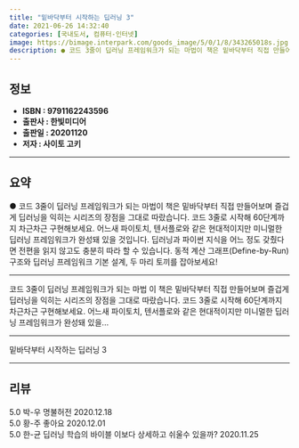 ```yaml
---
title: "밑바닥부터 시작하는 딥러닝 3"
date: 2021-06-26 14:32:40
categories: [국내도서, 컴퓨터-인터넷]
image: https://bimage.interpark.com/goods_image/5/0/1/8/343265018s.jpg
description: ● 코드 3줄이 딥러닝 프레임워크가 되는 마법이 책은 밑바닥부터 직접 만들어보며 즐겁게 딥러닝을 익히는 시리즈의 장점을 그대로 따랐습니다. 코드 3줄로 시작해 60단계까지 차근차근 구현해보세요. 어느새 파이토치, 텐서플로와 같은 현대적이지만 미니멀한 딥러닝 프레임워크가 완성돼 있을 것
---
```


## **정보**

- **ISBN : 9791162243596**
- **출판사 : 한빛미디어**
- **출판일 : 20201120**
- **저자 : 사이토 고키**

------



## **요약**

●  코드 3줄이 딥러닝 프레임워크가 되는 마법이 책은 밑바닥부터 직접 만들어보며 즐겁게 딥러닝을 익히는 시리즈의 장점을 그대로 따랐습니다. 코드 3줄로 시작해 60단계까지 차근차근 구현해보세요. 어느새 파이토치, 텐서플로와 같은 현대적이지만 미니멀한 딥러닝 프레임워크가 완성돼 있을 것입니다. 딥러닝과 파이썬 지식을 어느 정도 갖췄다면 전편을 읽지 않고도 충분히 따라 할 수 있습니다. 동적 계산 그래프(Define-by-Run) 구조와 딥러닝 프레임워크 기본 설계, 두 마리 토끼를 잡아보세요!

------

코드 3줄이 딥러닝 프레임워크가 되는 마법
이 책은 밑바닥부터 직접 만들어보며 즐겁게 딥러닝을 익히는 시리즈의 장점을 그대로 따랐습니다. 코드 3줄로 시작해 60단계까지 차근차근 구현해보세요. 어느새 파이토치, 텐서플로와 같은 현대적이지만 미니멀한 딥러닝 프레임워크가 완성돼 있을... 

------


밑바닥부터 시작하는 딥러닝 3 

------


## **리뷰** 

5.0 박-우 명불허전 2020.12.18 <br/>5.0 황-주 좋아요 2020.12.01 <br/>5.0 한-균 딥러닝 학습의 바이블 이보다 상세하고 쉬울수 있을까? 2020.11.25 <br/>